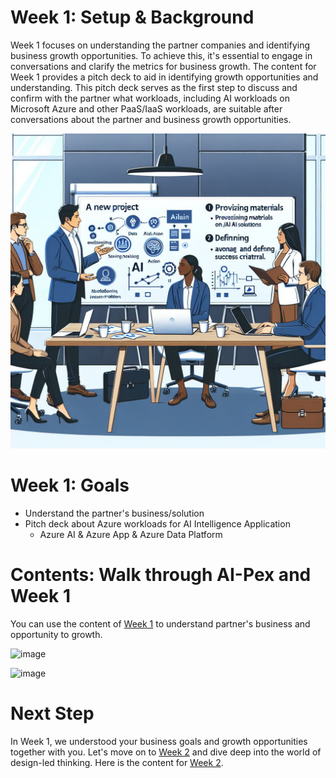 # Week 1: Setup & Background
Week 1 focuses on understanding the partner companies and identifying business growth opportunities. To achieve this, it's essential to engage in conversations and clarify the metrics for business growth. The content for Week 1 provides a pitch deck to aid in identifying growth opportunities and understanding. This pitch deck serves as the first step to discuss and confirm with the partner what workloads, including AI workloads on Microsoft Azure and other PaaS/IaaS workloads, are suitable after conversations about the partner and business growth opportunities.  

![alt text](image.png)

# Week 1: Goals
- Understand the partner's business/solution
- Pitch deck about Azure workloads for AI Intelligence Application
  - Azure AI & Azure App & Azure Data Platform

# Contents: Walk through AI-Pex and Week 1
You can use the content of [Week 1](https://github.com/MamoruKuroda/AI-Pex-for-ISV-Partners/blob/7a6c82eaa82c48d917b289d4c5543622cbe7e852/Week1/AI-Pex%20-%20Week%201.pdf) to understand partner's business and opportunity to growth.

![image](https://github.com/user-attachments/assets/fe6316c0-948c-4f41-aa60-1ba951d76288)

![image](https://github.com/user-attachments/assets/53d0810d-a839-4b97-999d-5973d3d8c5a9)


# Next Step
In Week 1, we understood your business goals and growth opportunities together with you. Let's move on to [Week 2](https://github.com/MamoruKuroda/AI-Pex-for-ISV-Partners/blob/26fcbf6bc3fa855d8439ebf9b52526d26511f212/Week2/Readme.md) and dive deep into the world of design-led thinking. Here is the content for [Week 2](https://github.com/MamoruKuroda/AI-Pex-for-ISV-Partners/blob/26fcbf6bc3fa855d8439ebf9b52526d26511f212/Week2/Readme.md).
